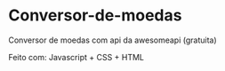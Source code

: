 # Conversor-de-moedas
Conversor de moedas com api da awesomeapi (gratuita) 
<p>

Feito com: Javascript + CSS + HTML


